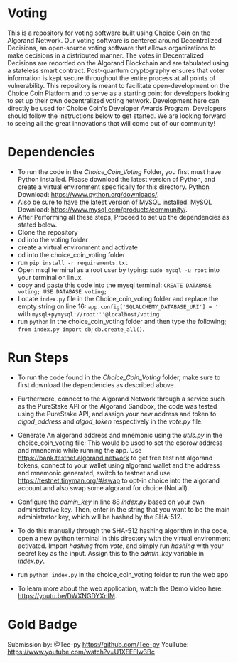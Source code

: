 # Voting
This is a repository for voting software built using Choice Coin on the Algorand Network. Our voting software is centered around Decentralized Decisions, an open-source voting software that allows organizations to make decisions in a distributed manner. The votes in Decentralized Decisions are recorded on the Algorand Blockchain and are tabulated using a stateless smart contract. Post-quantum cryptography ensures that voter information is kept secure throughout the entire process at all points of vulnerability. This repository is meant to facilitate open-development on the Choice Coin Platform and to serve as a starting point for developers looking to set up their own decentralized voting network. Development here can directly be used for Choice Coin's Developer Awards Program. Developers should follow the instructions below to get started. We are looking forward to seeing all the great innovations that will come out of our community!


# Dependencies
- To run the code in the *Choice_Coin_Voting* Folder, you first must have Python installed. Please download the latest version of Python, and create a virtual environment specifically for this directory. Python Download: https://www.python.org/downloads/.
- Also be sure to have the latest version of MySQL installed. MySQL Download: https://www.mysql.com/products/community/.
- After Performing all these steps, Proceed to set up the dependencies as stated below.
- Clone the repository
- cd into the voting folder
- create a virtual environment and activate 
- cd into the choice_coin_voting folder
- run `pip install -r requirements.txt`
- Open msql terminal as a root user by typing: `sudo mysql -u root` into your terminal on linux.
- copy and paste this code into the mysql terminal: ```CREATE DATABASE voting;
    USE DATABASE voting;```
- Locate `index.py` file in the Choice_coin_voting folder and replace the empty string on line 16: `app.config['SQLALCHEMY_DATABASE_URI'] = ''` with `mysql+pymysql://root:''@localhost/voting`
- run `python` in the choice_coin_voting folder and then type the following; `from index.py import db`; `db.create_all()`.


# Run Steps
- To run the code found in the *Choice_Coin_Voting* folder, make sure to first download the dependencies as described above.

- Furthermore, connect to the Algorand Network through a service such as the PureStake API or the Algorand Sandbox, the code was tested using the PureStake API, and assign your new address and token to *algod_address* and *algod_token* respectively in the *vote.py* file.

- Generate An algorand address and mnemonic using the *utils.py* in the choice_coin_voting file; This would be used to set the escrow address and mnenomic while running the app. Use https://bank.testnet.algorand.network to get free test net algorand tokens, connect to your wallet using algorand wallet and the address and mnemonic generated, switch to testnet and  use https://testnet.tinyman.org/#/swap to opt-in choice into the algorand account and also swap some algorand for choice (Not all). 

- Configure the *admin_key* in line 88 *index.py* based on your own administrative key. Then, enter in the string that you want to be the main administrator key, which will be hashed by the SHA-512.

- To do this manually through the SHA-512 hashing algorithm in the code, open a new python terminal in this directory with the virtual environment activated. Import *hashing* from *vote*, and simply run *hashing* with your secret key as the input. Assign this to the *admin_key* variable in *index.py*.

- run `python index.py` in the choice_coin_voting folder to run the web app
- To learn more about the web application, watch the Demo Video here: https://youtu.be/DWXNGDYXnIM.

# Gold Badge
Submission by: @Tee-py https://github.com/Tee-py
YouTube: https://www.youtube.com/watch?v=U1XEEFlw3Bc

